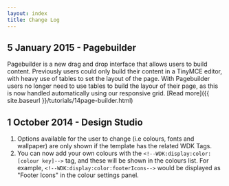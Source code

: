 ```yaml
---
layout: index
title: Change Log
---
```


## 5 January 2015 - Pagebuilder
Pagebuilder is a new drag and drop interface that allows users to build content. Previously users could only build their content in a TinyMCE editor, with heavy use of tables to set the layout of the page. With Pagebuilder users no longer need to use tables to build the layour of their page, as this is now handled automatically using our responsive grid. 
[Read more]({{ site.baseurl }}/tutorials/14page-builder.html)

## 1 October 2014 - Design Studio
1. Options available for the user to change (i.e colours, fonts and wallpaper) are only shown if the template has the related WDK Tags.
2. You can now add your own colours with the `<!--WDK:display:color:[colour key]-->` tag, and these will be shown in the colours list. For example, `<!--WDK:display:color:footerIcons-->` would be displayed as "Footer Icons" in the colour settings panel.